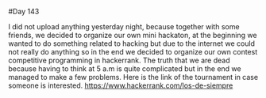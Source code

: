 #Day 143

I did not upload anything yesterday night, because together with some friends, we decided to organize our own mini hackaton, at the beginning we wanted to do something related to hacking but due to the internet we could not really do anything so in the end we decided to organize our own contest competitive programming in hackerrank.
The truth that we are dead because having to think at 5 a.m is quite complicated but in the end we managed to make a few problems.
Here is the link of the tournament in case someone is interested.
https://www.hackerrank.com/los-de-siempre